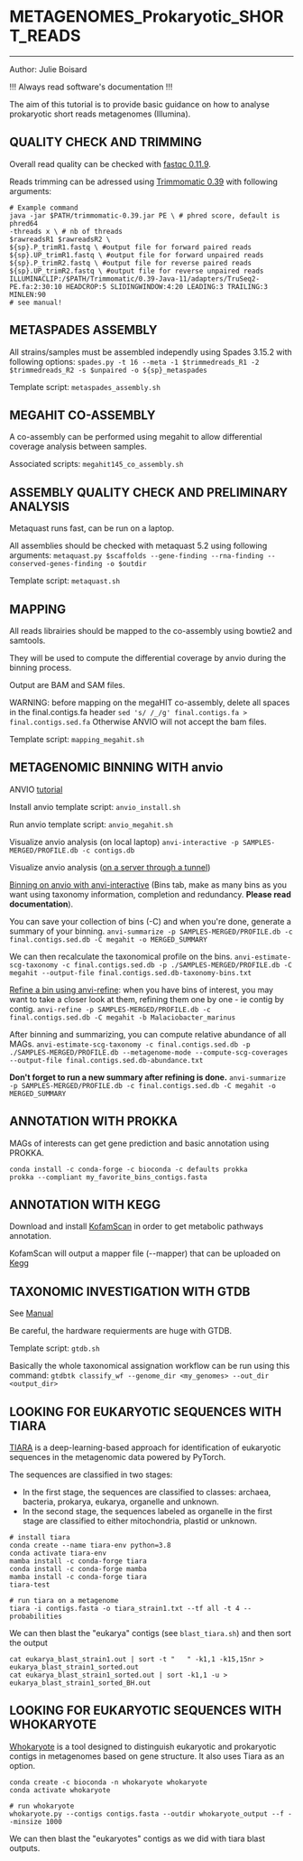 
# METAGENOMES_Prokaryotic_SHORT_READS
---

Author: Julie Boisard

!!! Always read software's documentation !!!

The aim of this tutorial is to provide basic guidance on how to analyse prokaryotic short reads metagenomes (Illumina).


## QUALITY CHECK AND TRIMMING

Overall read quality can be checked with [fastqc 0.11.9](https://www.bioinformatics.babraham.ac.uk/projects/fastqc/).

Reads trimming can be adressed using [Trimmomatic 0.39](http://www.usadellab.org/cms/?page=trimmomatic) with following arguments:

```
# Example command
java -jar $PATH/trimmomatic-0.39.jar PE \ # phred score, default is phred64
-threads x \ # nb of threads
$rawreadsR1 $rawreadsR2 \
${sp}.P_trimR1.fastq \ #output file for forward paired reads
${sp}.UP_trimR1.fastq \ #output file for forward unpaired reads
${sp}.P_trimR2.fastq \ #output file for reverse paired reads
${sp}.UP_trimR2.fastq \ #output file for reverse unpaired reads
ILLUMINACLIP:/$PATH/Trimmomatic/0.39-Java-11/adapters/TruSeq2-PE.fa:2:30:10 HEADCROP:5 SLIDINGWINDOW:4:20 LEADING:3 TRAILING:3 MINLEN:90
# see manual!
```


## METASPADES ASSEMBLY

All strains/samples must be assembled independly using Spades 3.15.2 with following options:
`spades.py -t 16 --meta -1 $trimmedreads_R1 -2 $trimmedreads_R2 -s $unpaired -o ${sp}_metaspades`

Template script:
`metaspades_assembly.sh `

## MEGAHIT CO-ASSEMBLY

A co-assembly can be performed using megahit to allow differential coverage analysis between samples.

Associated scripts:
`megahit145_co_assembly.sh `


## ASSEMBLY QUALITY CHECK AND PRELIMINARY ANALYSIS

Metaquast runs fast, can be run on a laptop.

All assemblies should be checked with metaquast 5.2 using following arguments:
`metaquast.py $scaffolds --gene-finding --rna-finding --conserved-genes-finding -o $outdir`

Template script:
`metaquast.sh`

## MAPPING

All reads librairies should be mapped to the co-assembly using bowtie2 and samtools.

They will be used to compute the differential coverage by anvio during the binning process.

Output are BAM and SAM files.

WARNING: before mapping on the megaHIT co-assembly, delete all spaces in the final.contigs.fa header
`sed 's/ /_/g' final.contigs.fa > final.contigs.sed.fa`
Otherwise ANVIO will not accept the bam files.

Template script:
`mapping_megahit.sh`

## METAGENOMIC BINNING WITH anvio

ANVIO [tutorial](https://merenlab.org/2016/06/22/anvio-tutorial-v2/)

Install anvio template script:
`anvio_install.sh`

Run anvio template script:
`anvio_megahit.sh`

Visualize anvio analysis (on local laptop)
`anvi-interactive -p SAMPLES-MERGED/PROFILE.db -c contigs.db`

Visualize anvio analysis ([on a server through a tunnel](https://merenlab.org/2015/11/28/visualizing-from-a-server/))

[Binning on anvio with anvi-interactive](https://anvio.org/help/7/programs/anvi-interactive/) (Bins tab, make as many bins as you want using taxonomy information, completion and redundancy. **Please read documentation**).

You can save your collection of bins (-C) and when you're done, generate a summary of your binning.
`anvi-summarize -p SAMPLES-MERGED/PROFILE.db -c final.contigs.sed.db -C megahit -o MERGED_SUMMARY`

We can then recalculate the taxonomical profile on the bins.
`anvi-estimate-scg-taxonomy -c final.contigs.sed.db -p ./SAMPLES-MERGED/PROFILE.db -C megahit --output-file final.contigs.sed.db-taxonomy-bins.txt `


[Refine a bin using anvi-refine](https://merenlab.org/2015/05/11/anvi-refine/): when you have bins of interest, you may want to take a closer look at them, refining them one by one - ie contig by contig.
`anvi-refine -p SAMPLES-MERGED/PROFILE.db -c final.contigs.sed.db -C megahit -b Malaciobacter_marinus`

After binning and summarizing, you can compute relative abundance of all MAGs.
`anvi-estimate-scg-taxonomy -c final.contigs.sed.db -p ./SAMPLES-MERGED/PROFILE.db --metagenome-mode --compute-scg-coverages --output-file final.contigs.sed.db-abundance.txt`

**Don't forget to run a new summary after refining is done.**
`anvi-summarize -p SAMPLES-MERGED/PROFILE.db -c final.contigs.sed.db -C megahit -o MERGED_SUMMARY`

## ANNOTATION WITH PROKKA

MAGs of interests can get gene prediction and basic annotation using PROKKA.

```
conda install -c conda-forge -c bioconda -c defaults prokka
prokka --compliant my_favorite_bins_contigs.fasta
```

## ANNOTATION WITH KEGG

Download and install [KofamScan](https://github.com/takaram/kofam_scan) in order to get metabolic pathways annotation.

KofamScan will output a mapper file (--mapper) that can be uploaded on [Kegg](https://www.kegg.jp/kegg/mapper/reconstruct.html)


## TAXONOMIC INVESTIGATION WITH GTDB

See [Manual](https://ecogenomics.github.io/GTDBTk/examples/classify_wf.html)

Be careful, the hardware requierments are huge with GTDB.

Template script:
`gtdb.sh`

Basically the whole taxonomical assignation workflow can be run using this command:
`gtdbtk classify_wf --genome_dir <my_genomes> --out_dir <output_dir>`

## LOOKING FOR EUKARYOTIC SEQUENCES WITH TIARA

[TIARA](https://github.com/ibe-uw/tiara) is a deep-learning-based approach for identification of eukaryotic sequences in the metagenomic data powered by PyTorch.

The sequences are classified in two stages:
* In the first stage, the sequences are classified to classes: archaea, bacteria, prokarya, eukarya, organelle and unknown.
* In the second stage, the sequences labeled as organelle in the first stage are classified to either mitochondria, plastid or unknown.


```
# install tiara
conda create --name tiara-env python=3.8
conda activate tiara-env
mamba install -c conda-forge tiara
conda install -c conda-forge mamba
mamba install -c conda-forge tiara
tiara-test

# run tiara on a metagenome
tiara -i contigs.fasta -o tiara_strain1.txt --tf all -t 4 --probabilities
```
We can then blast the "eukarya" contigs (see `blast_tiara.sh`) and then sort the output

```
cat eukarya_blast_strain1.out | sort -t "	" -k1,1 -k15,15nr > eukarya_blast_strain1_sorted.out
cat eukarya_blast_strain1_sorted.out | sort -k1,1 -u > eukarya_blast_strain1_sorted_BH.out

```
## LOOKING FOR EUKARYOTIC SEQUENCES WITH WHOKARYOTE

[Whokaryote](https://github.com/LottePronk/whokaryote) is a tool designed to distinguish eukaryotic and prokaryotic contigs in metagenomes based on gene structure. It also uses Tiara as an option.

```
conda create -c bioconda -n whokaryote whokaryote                               
conda activate whokaryote

# run whokaryote
whokaryote.py --contigs contigs.fasta --outdir whokaryote_output --f --minsize 1000

```

We can then blast the "eukaryotes" contigs as we did with tiara blast outputs.
